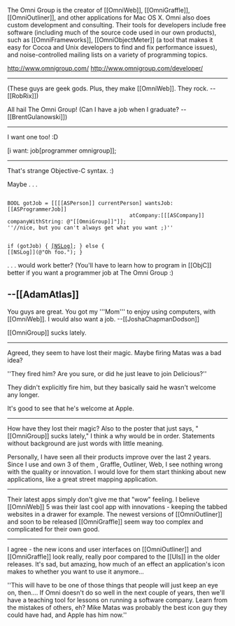 

The Omni Group is the creator of [[OmniWeb]], [[OmniGraffle]], [[OmniOutliner]], and other applications for Mac OS X.  Omni also does custom development and consulting. Their tools for developers include free software (including much of the source code used in our own products), such as [[OmniFrameworks]], [[OmniObjectMeter]] (a tool that makes it easy for Cocoa and Unix developers to find and fix performance issues), and noise-controlled mailing lists on a variety of programming topics.

http://www.omnigroup.com/
http://www.omnigroup.com/developer/

----

(These guys are geek gods. Plus, they make [[OmniWeb]]. They rock. -- [[RobRix]])

All hail The Omni Group! (Can I have a job when I graduate? -- [[BrentGulanowski]])

----

I want one too! :D

[i want: job[programmer omnigroup]];

----

That's strange Objective-C syntax. :)

Maybe . . .

<code>
BOOL gotJob = [[[[ASPerson]] currentPerson] wantsJob:[[ASProgrammerJob]]
                                       atCompany:[[[ASCompany]] companyWithString: @"[[OmniGroup]]"]];
''//nice, but you can't always get what you want ;)''

if (gotJob) {
  [[NSLog]](@"Hooray!");
} else {
  [[NSLog]](@"Oh foo.");
}
</code>

 . . . would work better? (You'll have to learn how to program in [[ObjC]] better if you want a programmer job at The Omni Group :)



--[[AdamAtlas]]
----
You guys are great. You got my '''Mom''' to enjoy using computers, with [[OmniWeb]]. I would also want a job. --[[JoshaChapmanDodson]]

[[OmniGroup]] sucks lately.

----

Agreed, they seem to have lost their magic. Maybe firing Matas was a bad idea?

''They fired him? Are you sure, or did he just leave to join Delicious?''

They didn't explicitly fire him, but they basically said he wasn't welcome any longer.

It's good to see that he's welcome at Apple.

----

How have they lost their magic?  Also to the poster that just says, "[[OmniGroup]] sucks lately," I think a why would be in order. Statements without background are just words with little meaning.

Personally, I have seen all their products improve over the last 2 years.  Since I use and own 3 of them , Graffle, Outliner, Web, I see nothing wrong with the quality or innovation.  I would love for them start thinking about new applications, like a great street mapping application.

----

Their latest apps simply don't give me that "wow" feeling. I believe [[OmniWeb]] 5 was their last cool app with innovations - keeping the tabbed websites in a drawer for example. The newest versions of [[OmniOutliner]] and soon to be released [[OmniGraffle]] seem way too complex and complicated for their own good. 

----

I agree - the new icons and user interfaces on [[OmniOutliner]] and [[OmniGraffle]] look really, really poor compared to the [[UIs]] in the older releases. It's sad, but amazing, how much of an effect an application's icon makes to whether you want to use it anymore...

''This will have to be one of those things that people will just keep an eye on, then.... If Omni doesn't do so well in the next couple of years, then we'll have a teaching tool for lessons on running a software company. Learn from the mistakes of others, eh? Mike Matas was probably the best icon guy they could have had, and Apple has him now.''